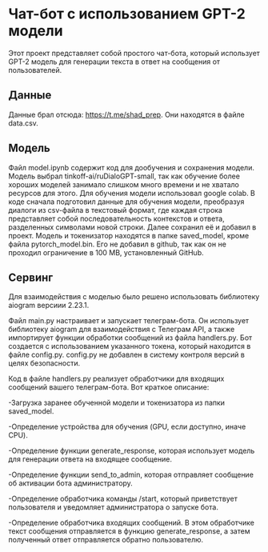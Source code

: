 # Чат-бот с использованием GPT-2 модели

Этот проект представляет собой простого чат-бота, который использует GPT-2 модель для генерации текста в ответ на сообщения от пользователей.

## Данные 

Данные брал отсюда: https://t.me/shad_prep. Они находятся в файле data.csv.

## Модель 

Файл model.ipynb содержит код для дообучения и сохранения модели.
Модель выбрал tinkoff-ai/ruDialoGPT-small, так как обучение более хороших моделей занимало слишком много времени и не хватало ресурсов для этого. Для обучения модели использовал google colab. В коде сначала подготовил данные для обучения модели, преобразуя диалоги из csv-файла в текстовый формат, где каждая строка представляет собой последовательность контекстов и ответа, разделенных символами новой строки.
Далее сохранил её и добавил в проект. Модель и токенизатор находятся в папке saved_model, кроме файла pytorch_model.bin. Его не добавил в github, так как он не проходил ограничение в 100 MB, установленный GitHub.


## Сервинг

Для взаимодействия с моделью было решено использовать библиотеку aiogram версиии 2.23.1. 

Файл main.py настраивает и запускает телеграм-бота. Он использует библиотеку aiogram для взаимодействия с Телеграм API, а также импортирует функции обработки сообщений из файла handlers.py. Бот создается с использованием указанного токена, который находится в файле config.py. config.py не добавлен в систему контроля версий в целях безопасности. 

Код в файле handlers.py реализует обработчики для входящих сообщений вашего телеграм-бота. Вот краткое описание:

-Загрузка заранее обученной модели и токенизатора из папки saved_model. 

-Определение устройства для обучения (GPU, если доступно, иначе CPU).

-Определение функции generate_response, которая использует модель для генерации ответа на входящее сообщение.

-Определение функции send_to_admin, которая отправляет сообщение об активации бота администратору.

-Определение обработчика команды /start, который приветствует пользователя и уведомляет администратора о запуске бота.

-Определение обработчика входящих сообщений. В этом обработчике текст сообщения отправляется в функцию generate_response, а затем полученный ответ отправляется обратно пользователю.

